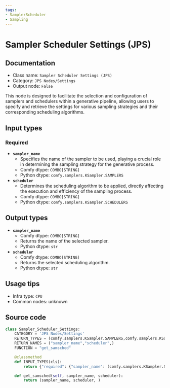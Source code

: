 ```yaml
---
tags:
- SamplerScheduler
- Sampling
---
```


# Sampler Scheduler Settings (JPS)
## Documentation
- Class name: `Sampler Scheduler Settings (JPS)`
- Category: `JPS Nodes/Settings`
- Output node: `False`

This node is designed to facilitate the selection and configuration of samplers and schedulers within a generative pipeline, allowing users to specify and retrieve the settings for various sampling strategies and their corresponding scheduling algorithms.
## Input types
### Required
- **`sampler_name`**
    - Specifies the name of the sampler to be used, playing a crucial role in determining the sampling strategy for the generative process.
    - Comfy dtype: `COMBO[STRING]`
    - Python dtype: `comfy.samplers.KSampler.SAMPLERS`
- **`scheduler`**
    - Determines the scheduling algorithm to be applied, directly affecting the execution and efficiency of the sampling process.
    - Comfy dtype: `COMBO[STRING]`
    - Python dtype: `comfy.samplers.KSampler.SCHEDULERS`
## Output types
- **`sampler_name`**
    - Comfy dtype: `COMBO[STRING]`
    - Returns the name of the selected sampler.
    - Python dtype: `str`
- **`scheduler`**
    - Comfy dtype: `COMBO[STRING]`
    - Returns the selected scheduling algorithm.
    - Python dtype: `str`
## Usage tips
- Infra type: `CPU`
- Common nodes: unknown


## Source code
```python
class Sampler_Scheduler_Settings:
    CATEGORY = 'JPS Nodes/Settings'
    RETURN_TYPES = (comfy.samplers.KSampler.SAMPLERS,comfy.samplers.KSampler.SCHEDULERS,)
    RETURN_NAMES = ("sampler_name","scheduler",)
    FUNCTION = "get_samsched"

    @classmethod
    def INPUT_TYPES(cls):
        return {"required": {"sampler_name": (comfy.samplers.KSampler.SAMPLERS,),"scheduler": (comfy.samplers.KSampler.SCHEDULERS,)}}

    def get_samsched(self, sampler_name, scheduler):
        return (sampler_name, scheduler, )

```
